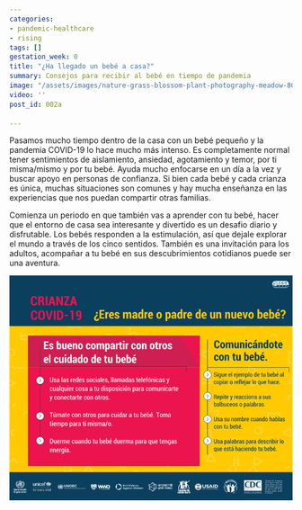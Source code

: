 ```yaml
---
categories:
- pandemic-healthcare
- rising
tags: []
gestation_week: 0
title: "¿Ha llegado un bebé a casa?"
summary: Consejos para recibir al bebé en tiempo de pandemia
image: "/assets/images/nature-grass-blossom-plant-photography-meadow-805787-pxhere-com.jpg"
video: ''
post_id: 002a

---
```

Pasamos mucho tiempo dentro de la casa con un bebé pequeño y la pandemia COVID-19 lo hace mucho más intenso. Es completamente normal tener sentimientos de aislamiento, ansiedad, agotamiento y temor, por ti misma/mismo y por tu bebé. Ayuda mucho enfocarse en un día a la vez y buscar apoyo en personas de confianza. Si bien cada bebé y cada crianza es única, muchas situaciones son comunes y hay mucha enseñanza en las experiencias que nos puedan compartir otras familias.

Comienza un periodo en que también vas a aprender con tu bebé, hacer que el entorno de casa sea interesante y divertido es un desafio diario y disfrutable. Los bebés responden a la estimulación, así que dejale explorar el mundo a través de los cinco sentidos. También es una invitación para los adultos, acompañar a tu bebé en sus descubrimientos cotidianos puede ser una aventura.

![](/assets/images/002a_image.png)